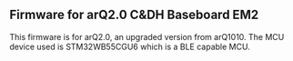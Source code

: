## Firmware for arQ2.0 C&DH Baseboard EM2
This firmware is for arQ2.0, an upgraded version from arQ1010. The MCU device used is STM32WB55CGU6 which is a BLE capable MCU.
